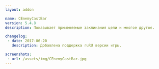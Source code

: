 ```yaml
---
layout: addon

name: CEnemyCastBar
version: 5.4.8
description: Показывает применяемые заклинания цели и многое другое.

changelog:
 - date: 2017-06-20
   description: Добавлена поддержка ruRU версии игры.

screenshots:
 - url: /assets/img/CEnemyCastBar.jpg
---
```

